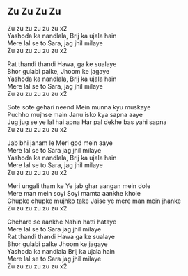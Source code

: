 ## Zu Zu Zu Zu

Zu zu zu zu zu zu x2  
Yashoda ka nandlala, Brij ka ujala hain  
Mere lal se to Sara, jag jhil milaye  
Zu zu zu zu zu zu x2

Rat thandi thandi Hawa, ga ke sualaye  
Bhor gulabi palke, Jhoom ke jagaye  
Yashoda ka nandlala, Brij ka ujala hain  
Mere lal se to Sara, jag jhil milaye  
Zu zu zu zu zu zu x2

Sote sote gehari neend Mein munna kyu muskaye  
Puchho mujhse main Janu isko kya sapna aaye  
Jug jug se ye lal hai apna Har pal dekhe bas yahi sapna  
Zu zu zu zu zu zu x2

Jab bhi janam le Meri god mein aaye  
Mere lal se to Sara jag jhil milaye  
Yashoda ka nandlala, Brij ka ujala hain  
Mere lal se to Sara, jag jhil milaye  
Zu zu zu zu zu zu x2

Meri ungali tham ke Ye jab ghar aangan mein dole  
Mere man mein soyi Soyi mamta aankhe khole  
Chupke chupke mujhko take Jaise ye mere man mein jhanke  
Zu zu zu zu zu zu x2

Chehare se aankhe Nahin hatti hataye  
Mere lal se to Sara jag jhil milaye  
Rat thandi thandi Hawa ga ke sualaye  
Bhor gulabi palke Jhoom ke jagaye  
Yashoda ka nandlala Brij ka ujala hain  
Mere lal se to Sara jag jhil milaye  
Zu zu zu zu zu zu x2


